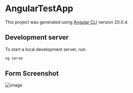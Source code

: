 # AngularTestApp

This project was generated using [Angular CLI](https://github.com/angular/angular-cli) version 20.0.4.

## Development server

To start a local development server, run:

```bash
ng serve
```

## Form Screenshot

![image](https://github.com/user-attachments/assets/10a7de10-8e51-4670-ba49-b714aad49529)